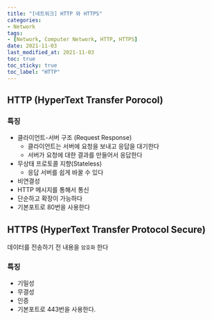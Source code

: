 ```yaml
---
title: "[네트워크] HTTP 와 HTTPS"
categories:
- Network
tags: 
- [Network, Computer Network, HTTP, HTTPS]
date: 2021-11-03
last_modified_at: 2021-11-03
toc: true
toc_sticky: true
toc_label: "HTTP"
---
```


## HTTP (HyperText Transfer Porocol)



### 특징
- 클라이언트-서버 구조 (Request Response)
    + 클라이언트는 서버에 요청을 보내고 응답을 대기한다
    + 서버가 요청에 대한 결과를 만들어서 응답한다
- 무상태 프로토콜 지향(Stateless)
    + 응답 서버를 쉽게 바꿀 수 있다
- 비연결성
- HTTP 메시지를 통해서 통신
- 단순하고 확장이 가능하다
- 기본포트로 80번을 사용한다

## HTTPS (HyperText Transfer Protocol Secure)

데이터를 전송하기 전 내용을 `암호화` 한다

### 특징

- 기밀성
- 무결성
- 인증
- 기본포트로 443번을 사용한다.
